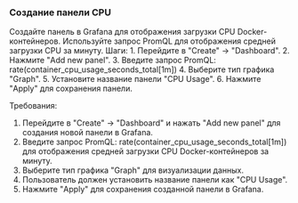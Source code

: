
### Создание панели CPU

Создайте панель в Grafana для отображения загрузки CPU Docker-контейнеров. Используйте запрос PromQL для отображения средней загрузки CPU за минуту. Шаги: 1. Перейдите в "Create" -> "Dashboard". 2. Нажмите "Add new panel". 3. Введите запрос PromQL: rate(container_cpu_usage_seconds_total[1m]) 4. Выберите тип графика "Graph". 5. Установите название панели "CPU Usage". 6. Нажмите "Apply" для сохранения панели.

Требования:
1. Перейдите в "Create" -> "Dashboard" и нажать "Add new panel" для создания новой панели в Grafana. 
2. Введите запрос PromQL: rate(container_cpu_usage_seconds_total[1m]) для отображения средней загрузки CPU Docker-контейнеров за минуту. 
3. Выберите тип графика "Graph" для визуализации данных. 
4. Пользователь должен установить название панели как "CPU Usage". 
5. Нажмите "Apply" для сохранения созданной панели в Grafana.